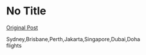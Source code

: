 # No Title

[Original Post](https://discourse.onlinedegree.iitm.ac.in/t/168943/4)

<p>Sydney,Brisbane,Perth,Jakarta,Singapore,Dubai,Doha<br>
flights</p>